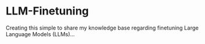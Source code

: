 # LLM-Finetuning
Creating this simple to share my knowledge base regarding finetuning Large Language Models (LLMs)...
